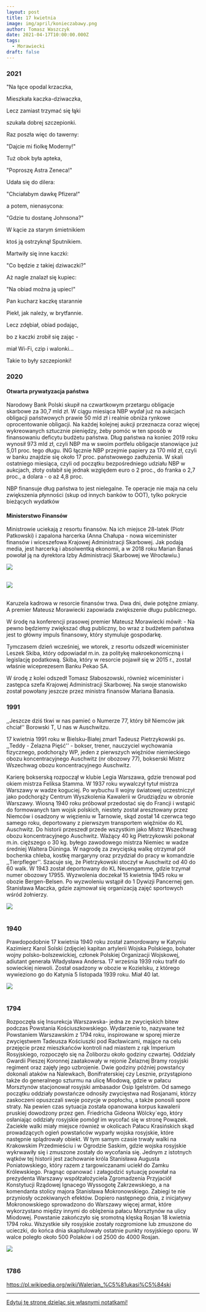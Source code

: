 ```yaml
---
layout: post
title: 17 kwietnia
image: img/april/konieczabawy.png
author: Tomasz Waszczyk
date: 2021-04-17T10:00:00.000Z
tags:
  - Morawiecki
draft: false
---
```


### 2021

"Na łące opodal krzaczka,

Mieszkała kaczka-dziwaczka,

Lecz zamiast trzymać się łąki

szukała dobrej szczepionki.

Raz poszła więc do tawerny:

"Dajcie mi fiolkę Moderny!"

Tuż obok była apteka,

"Poproszę Astra Zeneca!"

Udała się do dilera:

"Chciałabym dawkę Pfizera!"

a potem, nienasycona:

"Gdzie tu dostanę Johnsona?"

W kącie za starym śmietnikiem

ktoś ją ostrzyknął Sputnikiem.

Martwiły się inne kaczki:

"Co będzie z takiej dziwaczki?"

Aż nagle znalazł się kupiec:

"Na obiad można ją upiec!"

Pan kucharz kaczkę starannie

Piekł, jak należy, w brytfannie.

Lecz zdębiał, obiad podając, 

bo z kaczki zrobił się zając -

miał Wi-Fi, czip i walonki...

Takie to były szczepionki!

### 2020

#### Otwarta prywatyzacja państwa

Narodowy Bank Polski skupił na czwartkowym przetargu obligacje skarbowe za 30,7 mld zł. W ciągu miesiąca NBP wydał już na aukcjach obligacji państwowych prawie 50 mld zł i realnie obniża rynkowe oprocentowanie obligacji. Na każdej kolejnej aukcji przeznacza coraz więcej wykreowanych sztucznie pieniędzy, żeby pomóc w ten sposób w finansowaniu deficytu budżetu państwa. Dług państwa na koniec 2019 roku wynosił 973 mld zł, czyli NBP ma w swoim portfelu obligacje stanowiące już 5,01 proc. tego długu. ING łącznie NBP przejmie papiery za 170 mld zł, czyli w banku znajdzie się około 17 proc. państwowego zadłużenia. W skali ostatniego miesiąca, czyli od początku bezpośredniego udziału NBP w aukcjach, złoty osłabił się jednak względem euro o 2 proc., do franka o 2,7 proc., a dolara - o aż 4,8 proc.

NBP finansuje dług państwa to jest nielegalne. Te operacje nie maja na celu zwiększenia płynności (skup od innych banków to OOT), tylko pokrycie bieżących wydatków

#### Ministerstwo Finansów

Ministrowie uciekają z resortu finansów. Na ich miejsce 28-latek (Piotr Patkowski) i zapalona harcerka (Anna Chałupa - nowa wiceminister finansów i wiceszefowa Krajowej Administracji Skarbowej. Jak podają media, jest harcerką i absolwentką ekonomii, a w 2018 roku Marian Banaś powołał ją na dyrektora Izby Administracji Skarbowej we Wrocławiu.)

<img src="./img/april/konieczabawy.png"><br><br>

<img src="./img/april/konieczabawy2.png"><br><br>

Karuzela kadrowa w resorcie finansów trwa. Dwa dni, dwie potężne zmiany. A premier Mateusz Morawiecki zapowiada zwiększenie długu publicznego.

W środę na konferencji prasowej premier Mateusz Morawiecki mówił: - Na pewno będziemy zwiększać dług publiczny, bo wraz z budżetem państwa jest to główny impuls finansowy, który stymuluje gospodarkę.

Tymczasem dzień wcześniej, we wtorek, z resortu odszedł wiceminister Leszek Skiba, który odpowiadał m.in. za politykę makroekonomiczną i legislację podatkową. Skiba, który w resorcie pojawił się w 2015 r., został właśnie wiceprezesem Banku Pekao SA.

W środę z kolei odszedł Tomasz Słaboszowski, również wiceminister i zastępca szefa Krajowej Administracji Skarbowej. Na swoje stanowisko został powołany jeszcze przez ministra finansów Mariana Banasia.

### 1991

,,Jeszcze dziś tkwi w nas pamieć o Numerze 77, który bił Niemców jak chciał'' Borowski T, U nas w Auschwitzu.

17 kwietnia 1991 roku w Bielsku-Białej zmarł Tadeusz Pietrzykowski ps. ,,Teddy - Żelazna Pięść'' - bokser, trener, nauczyciel wychowania fizycznego, podchorąży WP, jeden z pierwszych więźniów niemieckiego obozu koncentracyjnego Auschwitz (nr obozowy 77), bokserski Mistrz Wszechwag obozu koncentracyjnego Auschwitz.

Karierę bokserską rozpoczął w klubie Legia Warszawa, gdzie trenował pod okiem mistrza Feliksa Stamma. W 1937 roku wywalczył tytuł mistrza Warszawy w wadze koguciej. Po wybuchu II wojny światowej uczestniczył jako podchorąży Centrum Wyszkolenia Kawalerii w Grudziądzu w obronie Warszawy. Wiosną 1940 roku próbował przedostać się do Francji i wstąpić do formowanych tam wojsk polskich, niestety został aresztowany przez Niemców i osadzony w więzieniu w Tarnowie, skąd został 14 czerwca tego samego roku, deportowany z pierwszym transportem więźniów do KL Auschwitz. Do historii przeszedł przede wszystkim jako Mistrz Wszechwag obozu koncentracyjnego Auschwitz. Ważący 40 kg Pietrzykowski pokonał m.in. cięższego o 30 kg. byłego zawodowego mistrza Niemiec w wadze średniej Waltera Düninga. W nagrodę za zwycięską walkę otrzymał pół bochenka chleba, kostkę margaryny oraz przydział do pracy w komandzie ,,Tierpfleger''. Szacuje się, że Pietrzykowski stoczył w Auschwitz od 40 do 60 walk. W 1943 został deportowany do KL Neuengamme, gdzie trzymał numer obozowy 17955. Wyzwolenia doczekał 15 kwietnia 1945 roku w obozie Bergen-Belsen. Po wyzwoleniu wstąpił do 1 Dywizji Pancernej gen. Stanisława Maczka, gdzie zajmował się organizacją zajęć sportowych wśród żołnierzy.

<img src="./img/april/pietrzykowski.jpg"><br><br>

### 1940

Prawdopodobnie 17 kwietnia 1940 roku został zamordowany w Katyniu Kazimierz Karol Solski (zdjęcie) kapitan artylerii Wojska Polskiego, bohater wojny polsko-bolszewickiej, członek Polskiej Organizacji Wojskowej, adiutant generała Władysława Andersa. 17 września 1939 roku trafił do sowieckiej niewoli. Został osadzony w obozie w Kozielsku, z którego wywieziono go do Katynia 5 listopada 1939 roku.
Miał 40 lat.

<img src="./img/april/solski.jpg"><br><br>

### 1794

Rozpoczęła się Insurekcja Warszawska- jedna ze zwycięskich bitew podczas Powstania Kościuszkowskiego. Wydarzenie to, nazywane też Powstaniem Warszawskim z 1794 roku, inspirowane w sporej mierze zwycięstwem Tadeusza Kościuszki pod Racławicami, mające na celu przejęcie przez mieszkańców kontroli nad miastem z rąk Imperium Rosyjskiego, rozpoczęło się na Żoliborzu około godziny czwartej. Oddziały Gwardii Pieszej Koronnej zaatakowały w rejonie Żelaznej Bramy rosyjski regiment oraz zajęły jego uzbrojenie. Dwie godziny później powstańcy dokonali ataków na Nalewkach, Bonifraterskiej czy Lesznie, przystąpiono także do generalnego szturmu na ulicę Miodową, gdzie w pałacu Morsztynów stacjonował rosyjski ambasador Osip Igelström.
Od samego początku oddziały powstańcze odnosiły zwycięstwa nad Rosjanami, którzy zaskoczeni opuszczali swoje pozycje w popłochu, a także ponosili spore straty. Na pewien czas sytuacja została opanowana korpus kawalerii pruskiej dowodzony przez gen. Friedricha Gideona Wölcky`ego, który osłaniając oddziały rosyjskie pomógł im wycofać się w stronę Powązek. Zaciekłe walki miały miejsce również w okolicach Pałacu Krasińskich skąd prowadzących ogień powstańców wyparły wojska rosyjskie, które następnie splądrowały obiekt. W tym samym czasie trwały walki na Krakowskim Przedmieściu i w Ogrodzie Saskim, gdzie wojska rosyjskie wykrwawiły się i zmuszone zostały do wycofania się.
Jednym z istotnych wątków tej historii jest zachowanie króla Stanisława Augusta Poniatowskiego, który razem z targowiczanami uciekł do Zamku Królewskiego. Pragnąc opanować i załagodzić sytuację powołał na prezydenta Warszawy współzałożyciela Zgromadzenia Przyjaciół Konstytucji Rządowej Ignacego Wyssogotę Zakrzewskiego, a na komendanta stolicy majora Stanisława Mokronowskiego. Zabiegi te nie przyniosły oczekiwanych efektów. Dopiero następnego dnia, z inicjatywy Mokronowskiego sprowadzono do Warszawy więcej armat, które wykorzystano między innymi do oblężenia pałacu Morsztynów na ulicy Miodowej.
Powstanie zakończyło się sromotną klęską Rosjan 18 kwietnia 1794 roku. Wszystkie siły rosyjskie zostały rozgromione lub zmuszone do ucieczki, do końca dnia skapitulowały ostatnie punkty rosyjskiego oporu. W walce poległo około 500 Polaków i od 2500 do 4000 Rosjan.

<img src="./img/april/insurekcja.jpg"><br><br>

### 1786

https://pl.wikipedia.org/wiki/Walerian_%C5%81ukasi%C5%84ski

---

<a href="https://github.com/TomaszWaszczyk/historia.waszczyk.com/edit/master/src/content/april-17.md" target="_blank">Edytuj tę stronę dzieląc się własnymi notatkami!</a>
